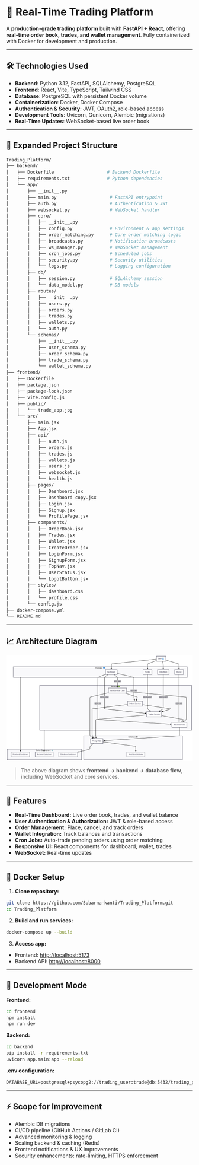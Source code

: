 # 🚀 Real-Time Trading Platform

A **production-grade trading platform** built with **FastAPI + React**, offering **real-time order book, trades, and wallet management**. Fully containerized with Docker for development and production.

---

## 🛠️ Technologies Used

* **Backend**: Python 3.12, FastAPI, SQLAlchemy, PostgreSQL
* **Frontend**: React, Vite, TypeScript, Tailwind CSS
* **Database**: PostgreSQL with persistent Docker volume
* **Containerization**: Docker, Docker Compose
* **Authentication & Security**: JWT, OAuth2, role-based access
* **Development Tools**: Uvicorn, Gunicorn, Alembic (migrations)
* **Real-Time Updates**: WebSocket-based live order book

---

## 📂 Expanded Project Structure

```bash
Trading_Platform/
├── backend/
│   ├── Dockerfile                    # Backend Dockerfile
│   ├── requirements.txt              # Python dependencies
│   └── app/
│       ├── __init__.py
│       ├── main.py                    # FastAPI entrypoint
│       ├── auth.py                    # Authentication & JWT
│       ├── websocket.py               # WebSocket handler
│       ├── core/
│       │   ├── __init__.py
│       │   ├── config.py              # Environment & app settings
│       │   ├── order_matching.py      # Core order matching logic
│       │   ├── broadcasts.py          # Notification broadcasts
│       │   ├── ws_manager.py          # WebSocket management
│       │   ├── cron_jobs.py           # Scheduled jobs
│       │   ├── security.py            # Security utilities
│       │   └── logs.py                # Logging configuration
│       ├── db/
│       │   ├── session.py             # SQLAlchemy session
│       │   └── data_model.py          # DB models
│       ├── routes/
│       │   ├── __init__.py
│       │   ├── users.py
│       │   ├── orders.py
│       │   ├── trades.py
│       │   ├── wallets.py
│       │   └── auth.py
│       └── schemas/
│           ├── __init__.py
│           ├── user_schema.py
│           ├── order_schema.py
│           ├── trade_schema.py
│           └── wallet_schema.py
├── frontend/
│   ├── Dockerfile
│   ├── package.json
│   ├── package-lock.json
│   ├── vite.config.js
│   ├── public/
│   │   └── trade_app.jpg
│   └── src/
│       ├── main.jsx
│       ├── App.jsx
│       ├── api/
│       │   ├── auth.js
│       │   ├── orders.js
│       │   ├── trades.js
│       │   ├── wallets.js
│       │   ├── users.js
│       │   ├── websocket.js
│       │   └── health.js
│       ├── pages/
│       │   ├── Dashboard.jsx
│       │   ├── Dashboard copy.jsx
│       │   ├── Login.jsx
│       │   ├── Signup.jsx
│       │   └── ProfilePage.jsx
│       ├── components/
│       │   ├── OrderBook.jsx
│       │   ├── Trades.jsx
│       │   ├── Wallet.jsx
│       │   ├── CreateOrder.jsx
│       │   ├── LoginForm.jsx
│       │   ├── SignupForm.jsx
│       │   ├── TopNav.jsx
│       │   ├── UserStatus.jsx
│       │   └── LogotButton.jsx
│       ├── styles/
│       │   ├── dashboard.css
│       │   └── profile.css
│       └── config.js
├── docker-compose.yml
└── README.md
```

---

## 📈 Architecture Diagram
![Architecture Diagram](docs/tech_architecture.png)

> The above diagram shows **frontend → backend → database flow**, including WebSocket and core services.

---

## 🎯 Features

* **Real-Time Dashboard:** Live order book, trades, and wallet balance
* **User Authentication & Authorization:** JWT & role-based access
* **Order Management:** Place, cancel, and track orders
* **Wallet Integration:** Track balances and transactions
* **Cron Jobs:** Auto-trade pending orders using order matching
* **Responsive UI:** React components for dashboard, wallet, trades
* **WebSocket:** Real-time updates

---

## 🐳 Docker Setup

1. **Clone repository:**

```bash
git clone https://github.com/Subarna-kanti/Trading_Platform.git
cd Trading_Platform
```

2. **Build and run services:**

```bash
docker-compose up --build
```

3. **Access app:**

* Frontend: [http://localhost:5173](http://localhost:5173)
* Backend API: [http://localhost:8000](http://localhost:8000)

---

## 🧪 Development Mode

**Frontend:**

```bash
cd frontend
npm install
npm run dev
```

**Backend:**

```bash
cd backend
pip install -r requirements.txt
uvicorn app.main:app --reload
```

**.env configuration:**

```env
DATABASE_URL=postgresql+psycopg2://trading_user:trade@db:5432/trading_platform
```

---

## ⚡ Scope for Improvement

* Alembic DB migrations
* CI/CD pipeline (GitHub Actions / GitLab CI)
* Advanced monitoring & logging
* Scaling backend & caching (Redis)
* Frontend notifications & UX improvements
* Security enhancements: rate-limiting, HTTPS enforcement